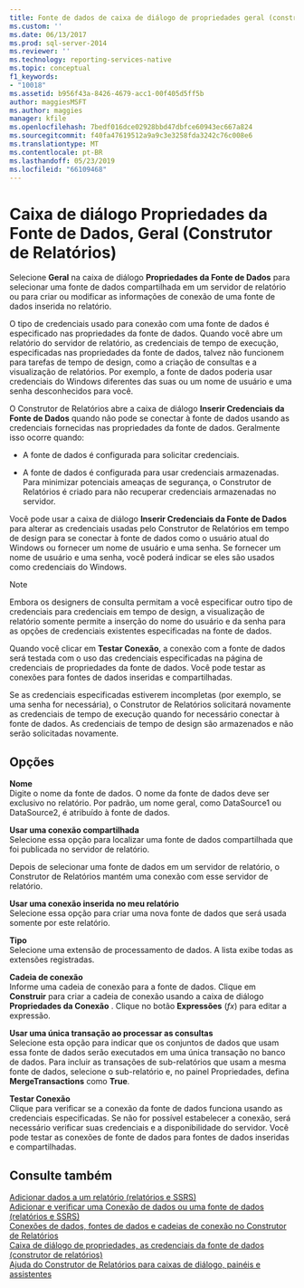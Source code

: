 ```yaml
---
title: Fonte de dados de caixa de diálogo de propriedades geral (construtor de relatórios) | Microsoft Docs
ms.custom: ''
ms.date: 06/13/2017
ms.prod: sql-server-2014
ms.reviewer: ''
ms.technology: reporting-services-native
ms.topic: conceptual
f1_keywords:
- "10018"
ms.assetid: b956f43a-8426-4679-acc1-00f405d5ff5b
author: maggiesMSFT
ms.author: maggies
manager: kfile
ms.openlocfilehash: 7bedf016dce02928bbd47dbfce60943ec667a824
ms.sourcegitcommit: f40fa47619512a9a9c3e3258fda3242c76c008e6
ms.translationtype: MT
ms.contentlocale: pt-BR
ms.lasthandoff: 05/23/2019
ms.locfileid: "66109468"
---
```

# <a name="data-source-properties-dialog-box-general-report-builder"></a>Caixa de diálogo Propriedades da Fonte de Dados, Geral (Construtor de Relatórios)
  Selecione **Geral** na caixa de diálogo **Propriedades da Fonte de Dados** para selecionar uma fonte de dados compartilhada em um servidor de relatório ou para criar ou modificar as informações de conexão de uma fonte de dados inserida no relatório.  
  
 O tipo de credenciais usado para conexão com uma fonte de dados é especificado nas propriedades da fonte de dados. Quando você abre um relatório do servidor de relatório, as credenciais de tempo de execução, especificadas nas propriedades da fonte de dados, talvez não funcionem para tarefas de tempo de design, como a criação de consultas e a visualização de relatórios. Por exemplo, a fonte de dados poderia usar credenciais do Windows diferentes das suas ou um nome de usuário e uma senha desconhecidos para você.  
  
 O Construtor de Relatórios abre a caixa de diálogo **Inserir Credenciais da Fonte de Dados** quando não pode se conectar à fonte de dados usando as credenciais fornecidas nas propriedades da fonte de dados. Geralmente isso ocorre quando:  
  
-   A fonte de dados é configurada para solicitar credenciais.  
  
-   A fonte de dados é configurada para usar credenciais armazenadas.  Para minimizar potenciais ameaças de segurança, o Construtor de Relatórios é criado para não recuperar credenciais armazenadas no servidor.  
  
 Você pode usar a caixa de diálogo **Inserir Credenciais da Fonte de Dados** para alterar as credenciais usadas pelo Construtor de Relatórios em tempo de design para se conectar à fonte de dados como o usuário atual do Windows ou fornecer um nome de usuário e uma senha. Se fornecer um nome de usuário e uma senha, você poderá indicar se eles são usados como credenciais do Windows.  
  
> [!NOTE]  
>  Embora os designers de consulta permitam a você especificar outro tipo de credenciais para credenciais em tempo de design, a visualização de relatório somente permite a inserção do nome do usuário e da senha para as opções de credenciais existentes especificadas na fonte de dados.  
  
 Quando você clicar em **Testar Conexão**, a conexão com a fonte de dados será testada com o uso das credenciais especificadas na página de credenciais de propriedades da fonte de dados. Você pode testar as conexões para fontes de dados inseridas e compartilhadas.  
  
 Se as credenciais especificadas estiverem incompletas (por exemplo, se uma senha for necessária), o Construtor de Relatórios solicitará novamente as credenciais de tempo de execução quando for necessário conectar à fonte de dados. As credenciais de tempo de design são armazenados e não serão solicitadas novamente.  
  
## <a name="options"></a>Opções  
 **Nome**  
 Digite o nome da fonte de dados. O nome da fonte de dados deve ser exclusivo no relatório. Por padrão, um nome geral, como DataSource1 ou DataSource2, é atribuído à fonte de dados.  
  
 **Usar uma conexão compartilhada**  
 Selecione essa opção para localizar uma fonte de dados compartilhada que foi publicada no servidor de relatório.  
  
 Depois de selecionar uma fonte de dados em um servidor de relatório, o Construtor de Relatórios mantém uma conexão com esse servidor de relatório.  
  
 **Usar uma conexão inserida no meu relatório**  
 Selecione essa opção para criar uma nova fonte de dados que será usada somente por este relatório.  
  
 **Tipo**  
 Selecione uma extensão de processamento de dados. A lista exibe todas as extensões registradas.  
  
 **Cadeia de conexão**  
 Informe uma cadeia de conexão para a fonte de dados. Clique em **Construir** para criar a cadeia de conexão usando a caixa de diálogo **Propriedades da Conexão** . Clique no botão **Expressões** (*fx*) para editar a expressão.  
  
 **Usar uma única transação ao processar as consultas**  
 Selecione esta opção para indicar que os conjuntos de dados que usam essa fonte de dados serão executados em uma única transação no banco de dados. Para incluir as transações de sub-relatórios que usam a mesma fonte de dados, selecione o sub-relatório e, no painel Propriedades, defina **MergeTransactions** como **True**.  
  
 **Testar Conexão**  
 Clique para verificar se a conexão da fonte de dados funciona usando as credenciais especificadas. Se não for possível estabelecer a conexão, será necessário verificar suas credenciais e a disponibilidade do servidor. Você pode testar as conexões de fonte de dados para fontes de dados inseridas e compartilhadas.  
  
## <a name="see-also"></a>Consulte também  
 [Adicionar dados a um relatório &#40;relatórios e SSRS&#41;](report-data/report-datasets-ssrs.md)   
 [Adicionar e verificar uma Conexão de dados ou uma fonte de dados &#40;relatórios e SSRS&#41;](report-data/add-and-verify-a-data-connection-report-builder-and-ssrs.md)   
 [Conexões de dados, fontes de dados e cadeias de conexão no Construtor de Relatórios](../../2014/reporting-services/data-connections-data-sources-and-connection-strings-in-report-builder.md)   
 [Caixa de diálogo de propriedades, as credenciais da fonte de dados &#40;construtor de relatórios&#41;](../../2014/reporting-services/data-source-properties-dialog-box-credentials-report-builder.md)   
 [Ajuda do Construtor de Relatórios para caixas de diálogo, painéis e assistentes](../../2014/reporting-services/report-builder-help-for-dialog-boxes-panes-and-wizards.md)  
  
  
